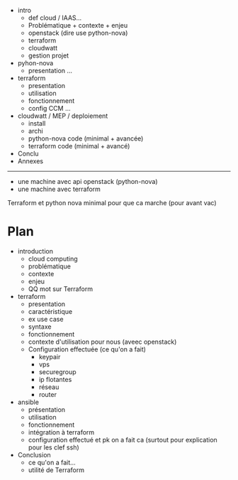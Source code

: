 - intro
	 + def cloud / IAAS...
	 + Problématique + contexte + enjeu
	 + openstack (dire use python-nova)
	 + terraform
	 + cloudwatt
	 + gestion projet
- pyhon-nova
	+ presentation ...
- terraform
	+ presentation
	+ utilisation
	+ fonctionnement
	+ config CCM ...
- cloudwatt / MEP / deploiement 
	+ install
	+ archi
	+ python-nova code (minimal + avancée)
	+ terraform code (minimal + avancé)
- Conclu
- Annexes


-----

- une machine avec api openstack (python-nova)
- une machine avec terraform

Terraform et python nova minimal pour que ca marche (pour avant vac)



# Plan

- introduction
	+ cloud computing
	+ problématique
	+ contexte
	+ enjeu
	+ QQ mot sur Terraform
- terraform
	+ presentation
	+ caractéristique
	+ ex use case
	+ syntaxe
	+ fonctionnement
	+ contexte d'utilisation pour nous (aveec openstack)
	+ Configuration effectuée (ce qu'on a fait)
		- keypair
		- vps
		- securegroup
		- ip flotantes
		- réseau
		- router
- ansible
	+ présentation
	+ utilisation
	+ fonctionnement
	+ intégration à terraform
	+ configuration effectué et pk on a fait ca (surtout pour explication pour les clef ssh)
- Conclusion
	+ ce qu'on a fait...
	+ utilité de Terraform